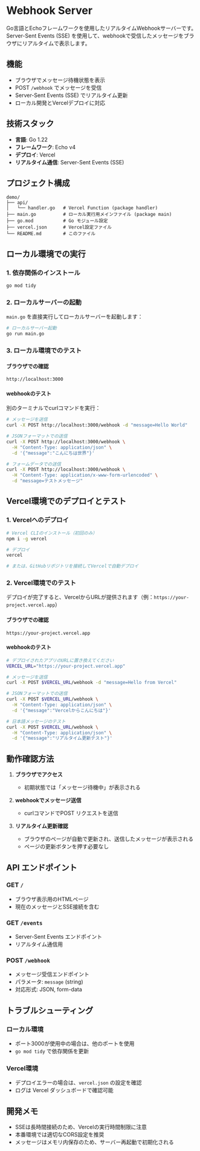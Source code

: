 # Webhook Server

Go言語とEchoフレームワークを使用したリアルタイムWebhookサーバーです。Server-Sent Events (SSE) を使用して、webhookで受信したメッセージをブラウザにリアルタイムで表示します。

## 機能

- ブラウザでメッセージ待機状態を表示
- POST `/webhook` でメッセージを受信
- Server-Sent Events (SSE) でリアルタイム更新
- ローカル開発とVercelデプロイに対応

## 技術スタック

- **言語**: Go 1.22
- **フレームワーク**: Echo v4
- **デプロイ**: Vercel
- **リアルタイム通信**: Server-Sent Events (SSE)

## プロジェクト構成

```
demo/
├── api/
│   └── handler.go   # Vercel Function (package handler)
├── main.go          # ローカル実行用メインファイル (package main)
├── go.mod           # Go モジュール設定
├── vercel.json      # Vercel設定ファイル
└── README.md        # このファイル
```

## ローカル環境での実行

### 1. 依存関係のインストール

```bash
go mod tidy
```

### 2. ローカルサーバーの起動

`main.go` を直接実行してローカルサーバーを起動します：

```bash
# ローカルサーバー起動
go run main.go
```

### 3. ローカル環境でのテスト

#### ブラウザでの確認
```
http://localhost:3000
```

#### webhookのテスト

別のターミナルでcurlコマンドを実行：

```bash
# メッセージを送信
curl -X POST http://localhost:3000/webhook -d "message=Hello World"

# JSONフォーマットでの送信
curl -X POST http://localhost:3000/webhook \
  -H "Content-Type: application/json" \
  -d '{"message":"こんにちは世界"}'

# フォームデータでの送信
curl -X POST http://localhost:3000/webhook \
  -H "Content-Type: application/x-www-form-urlencoded" \
  -d "message=テストメッセージ"
```

## Vercel環境でのデプロイとテスト

### 1. Vercelへのデプロイ

```bash
# Vercel CLIのインストール（初回のみ）
npm i -g vercel

# デプロイ
vercel

# または、GitHubリポジトリを接続してVercelで自動デプロイ
```

### 2. Vercel環境でのテスト

デプロイが完了すると、VercelからURLが提供されます（例：`https://your-project.vercel.app`）

#### ブラウザでの確認
```
https://your-project.vercel.app
```

#### webhookのテスト

```bash
# デプロイされたアプリのURLに置き換えてください
VERCEL_URL="https://your-project.vercel.app"

# メッセージを送信
curl -X POST $VERCEL_URL/webhook -d "message=Hello from Vercel"

# JSONフォーマットでの送信
curl -X POST $VERCEL_URL/webhook \
  -H "Content-Type: application/json" \
  -d '{"message":"Vercelからこんにちは"}'

# 日本語メッセージのテスト
curl -X POST $VERCEL_URL/webhook \
  -H "Content-Type: application/json" \
  -d '{"message":"リアルタイム更新テスト"}'
```

## 動作確認方法

1. **ブラウザでアクセス**
   - 初期状態では「メッセージ待機中」が表示される

2. **webhookでメッセージ送信**
   - curlコマンドでPOST リクエストを送信

3. **リアルタイム更新確認**
   - ブラウザのページが自動で更新され、送信したメッセージが表示される
   - ページの更新ボタンを押す必要なし

## API エンドポイント

### GET `/`
- ブラウザ表示用のHTMLページ
- 現在のメッセージとSSE接続を含む

### GET `/events`
- Server-Sent Events エンドポイント
- リアルタイム通信用

### POST `/webhook`
- メッセージ受信エンドポイント
- パラメータ: `message` (string)
- 対応形式: JSON, form-data

## トラブルシューティング

### ローカル環境
- ポート3000が使用中の場合は、他のポートを使用
- `go mod tidy` で依存関係を更新

### Vercel環境
- デプロイエラーの場合は、`vercel.json` の設定を確認
- ログは Vercel ダッシュボードで確認可能

## 開発メモ

- SSEは長時間接続のため、Vercelの実行時間制限に注意
- 本番環境では適切なCORS設定を推奨
- メッセージはメモリ内保存のため、サーバー再起動で初期化される